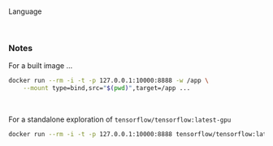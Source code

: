 <br>

Language

<br>

### Notes

For a built image ...

```bash
docker run --rm -i -t -p 127.0.0.1:10000:8888 -w /app \
    --mount type=bind,src="$(pwd)",target=/app ...
```

<br>

For a standalone exploration of `tensorflow/tensorflow:latest-gpu`

```bash
docker run --rm -i -t -p 127.0.0.1:10000:8888 tensorflow/tensorflow:latest-gpu
```

<br>
<br>

<br>
<br>

<br>
<br>

<br>
<br>
